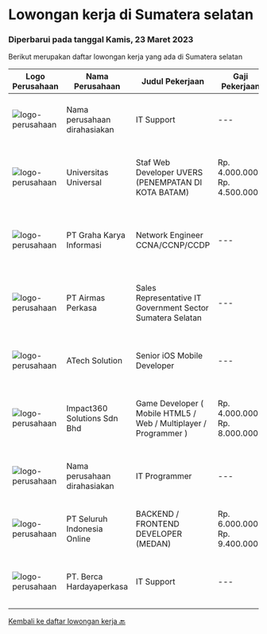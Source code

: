
  # Lowongan kerja di Sumatera selatan

  ### Diperbarui pada tanggal Kamis, 23 Maret 2023

  Berikut merupakan daftar lowongan kerja yang ada di Sumatera selatan

  |Logo Perusahaan | Nama Perusahaan | Judul Pekerjaan | Gaji Pekerjaan | Lokasi | Deskripsi | Tanggal diunggah | Pranala |
  | -------------- | --------------- | --------------- | --------- | --------- | -------------- | ------- | ----------- |
  |![logo-perusahaan](https://i.ibb.co/sqvTCh9/112815900-stock-vector-no-image-available-icon-flat-vector.webp)|Nama perusahaan dirahasiakan|IT Support|---|Jawa Timur|Usia maksimal 35 tahun Pendidikan minimal S1 segala jurusan Minimal memiliki 1 tahun pengalaman kerja di bidang yang sama  Mempunyai pengetahuan dan...|Senin, 20 Maret 2023|https://www.jobstreet.co.id/id/job/it-support-4268311?token=0~afee9581-2d0e-48ae-a154-e8346b77f2d1&sectionRank=1&jobId=jobstreet-id-job-4268311|
|![logo-perusahaan](https://image-service-cdn.seek.com.au/872a4f5f67ec54088d1d3b199ea228bef1b40ae9/ee4dce1061f3f616224767ad58cb2fc751b8d2dc)|Universitas Universal|Staf Web Developer UVERS (PENEMPATAN DI KOTA BATAM)|Rp. 4.000.000-Rp. 4.500.000|Kepulauan Riau|-Minimal Lulusan S1 Bidang Ilmu Komputer/ Pemrograman-Menguasai konsep web dasar (PHP,HTML,JavaScript,Jquery,etc)-Menguasai framework Laravel dan...|Senin, 20 Maret 2023|https://www.jobstreet.co.id/id/job/staf-web-developer-uvers-penempatan-di-kota-batam-4268578?token=0~afee9581-2d0e-48ae-a154-e8346b77f2d1&sectionRank=2&jobId=jobstreet-id-job-4268578|
|![logo-perusahaan](https://image-service-cdn.seek.com.au/c318dd0b699c6160d2411e7473745c289633be44/ee4dce1061f3f616224767ad58cb2fc751b8d2dc)|PT Graha Karya Informasi|Network Engineer CCNA/CCNP/CCDP|---|Jakarta Raya|Deskripsi Pekerjaan Candidate must possess at least Bachelor's in Engineering (Computer/Telecommunication), Computer Science/Information Technology or...|Kamis, 16 Maret 2023|https://www.jobstreet.co.id/id/job/network-engineer-ccna-ccnp-ccdp-4264171?token=0~afee9581-2d0e-48ae-a154-e8346b77f2d1&sectionRank=3&jobId=jobstreet-id-job-4264171|
|![logo-perusahaan](https://image-service-cdn.seek.com.au/e058612ba3ea3c8a5db01b881de07c38d7462a24/ee4dce1061f3f616224767ad58cb2fc751b8d2dc)|PT Airmas Perkasa|Sales Representative IT Government Sector Sumatera Selatan|---|Sumatera Selatan|Tugas dan Tanggung Jawab: Mempelajari dan menguasai dengan baik produk yang di tawarkan Secara aktif mencari prospek customer baru dan...|Kamis, 16 Maret 2023|https://www.jobstreet.co.id/id/job/sales-representative-it-government-sector-sumatera-selatan-4244467?token=0~afee9581-2d0e-48ae-a154-e8346b77f2d1&sectionRank=4&jobId=jobstreet-id-job-4244467|
|![logo-perusahaan](https://image-service-cdn.seek.com.au/47c310cb4a4b2f78eb96e68d023d29f0872524d1/ee4dce1061f3f616224767ad58cb2fc751b8d2dc)|ATech Solution|Senior iOS Mobile Developer|---|Bali|Responsibilities: Research, design, develop, enhance, and maintain high performance iOS applications Collaborate with cross functional teams to...|Jumat, 17 Maret 2023|https://www.jobstreet.co.id/id/job/senior-ios-mobile-developer-4253498?token=0~afee9581-2d0e-48ae-a154-e8346b77f2d1&sectionRank=5&jobId=jobstreet-id-job-4253498|
|![logo-perusahaan](https://image-service-cdn.seek.com.au/cedff589ebe9d852a33989a35efb7fc721ea237a/ee4dce1061f3f616224767ad58cb2fc751b8d2dc)|Impact360 Solutions Sdn Bhd|Game Developer ( Mobile HTML5 / Web / Multiplayer / Programmer )|Rp. 4.000.000-Rp. 8.000.000|Aceh|We are hiring remote HTML5 game developers from all parts of Indonesia. If you have real experience building HTML5 games or applications, you're...|Selasa, 14 Maret 2023|https://www.jobstreet.co.id/id/job/game-developer-mobile-html5-web-multiplayer-programmer-5315725/origin/my?token=0~afee9581-2d0e-48ae-a154-e8346b77f2d1&sectionRank=6&jobId=jobstreet-my-job-5315725|
|![logo-perusahaan](https://i.ibb.co/sqvTCh9/112815900-stock-vector-no-image-available-icon-flat-vector.webp)|Nama perusahaan dirahasiakan|IT Programmer|---|Bali|Pendidikan minimal S1 segala jurusan Minimal memiliki 2 tahun pengalaman kerja di bidang yang sama Memiliki pengetahuan mengenai PHP dan bahasa...|Minggu, 05 Maret 2023|https://www.jobstreet.co.id/id/job/it-programmer-4249134?token=0~afee9581-2d0e-48ae-a154-e8346b77f2d1&sectionRank=7&jobId=jobstreet-id-job-4249134|
|![logo-perusahaan](https://image-service-cdn.seek.com.au/c768f0670f8f8212da7de609b6af9d0b2e5134cc/ee4dce1061f3f616224767ad58cb2fc751b8d2dc)|PT Seluruh Indonesia Online|BACKEND / FRONTEND DEVELOPER (MEDAN)|Rp. 6.000.000-Rp. 9.400.000|Aceh|Memiliki pengalaman leadership sebagai Manager sebelumnya.Back End Engineer1. Memiliki pengalaman dalam membangun RESTful APIs2. Menguasai bahasa...|Sabtu, 04 Maret 2023|https://www.jobstreet.co.id/id/job/backend-frontend-developer-medan-4237176?token=0~afee9581-2d0e-48ae-a154-e8346b77f2d1&sectionRank=8&jobId=jobstreet-id-job-4237176|
|![logo-perusahaan](https://image-service-cdn.seek.com.au/6a76252207cfed561e664c874d4631f4aefd8409/ee4dce1061f3f616224767ad58cb2fc751b8d2dc)|PT. Berca Hardayaperkasa|IT Support|---|Aceh|Responsibilities: Analyzing, troubleshooting, and installation to several areas including desktop hardware, operating systems (Windows 7/8/10),...|Senin, 27 Februari 2023|https://www.jobstreet.co.id/id/job/it-support-4240563?token=0~afee9581-2d0e-48ae-a154-e8346b77f2d1&sectionRank=9&jobId=jobstreet-id-job-4240563|


  [Kembali ke daftar lowongan kerja 🔙](../README.md#daftar-lowongan-kerja)
  